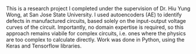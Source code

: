 This is a research project I completed under the supervision of Dr. Hiu Yung Wong, at San Jose State University.
I used autoencoders (AE) to identify defects in manufactured circuits, based solely on the input-output
voltage curves of the circuit. Importantly, no domain expertise is required, so this approach remains viabile for
complex circuits, i.e. ones where the physics are too complex to calculate directly. Work was done in Python,
using the Keras and Tensorflow libraries.
